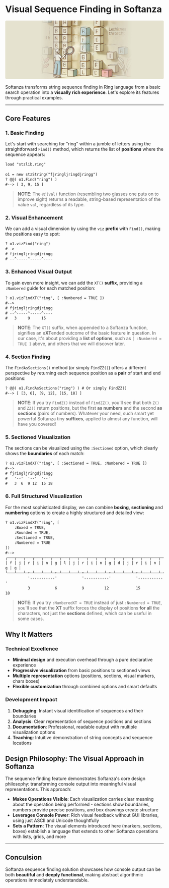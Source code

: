 # Visual Sequence Finding in Softanza
![Sit Function in Softanza, by Microsoft Image Create AI](../images/stzstring-vizfind.jpg)

Softanza transforms string sequence finding in Ring language from a basic search operation into a **visually rich experience**. Let's explore its features through practical examples.

---

## Core Features

### 1. Basic Finding

Let's start with searching for "ring" within a jumble of letters using the straightforward `Find()` method, which returns the list of **positions** where the sequence appears:

```ring
load "stzlib.ring"

o1 = new stzString("fjringljringdjringg")
? @@( o1.Find("ring") )
#--> [ 3, 9, 15 ]
```

>**NOTE**: The `@@(val)` function (resembling two glasses one puts on to improve sight) returns a readable, string-based representation of the value `val`, regardless of its type.


### 2. Visual Enhancement

We can add a visual dimension by using the `viz` **prefix** with `Find()`, making the positions easy to spot:

```ring
? o1.vizFind("ring")
#-->
# fjringljringdjringg
# --^-----^-----^----
```

### 3. Enhanced Visual Output
To gain even more insight, we can add the `XT()` **suffix**, providing a `:Numbered` guide for each matched position:

```ring
? o1.vizFindXT("ring", [ :Numbered = TRUE ])
#-->
# fjringljringdjringg
# --^-----^-----^----
#   3     9     15
```

>**NOTE**: The `XT()` suffix, when appended to a Softanza function, signifies an e**XT**ended outcome of the basic feature in question. In our case, it's about providing a **list of options**, such as `[ :Numbered = TRUE ]` above, and others that we will discover later.


### 4. Section Finding

The `FindAsSections()` method (or simply `FindZZ()`) offers a different perspective by returning each sequence position as a **pair** of start and end positions:

```ring
? @@( o1.FindAsSections("ring") ) # Or simply FindZZ()
#--> [ [3, 6], [9, 12], [15, 18] ]
```

>**NOTE**: If you try `FindZ()` instead of `FindZZ()`, you'll see that both `Z()` and `ZZ()` return positions, but the first **as numbers** and the second **as sections** (pairs of numbers). Whatever your need, such smart yet powerful Softanza tiny **suffixes**, applied to almost any function, will have you covered!


### 5. Sectioned Visualization

The sections can be visualized using the `:Sectioned` option, which clearly shows the **boundaries** of each match:

```ring
? o1.vizFindXT("ring", [ :Sectioned = TRUE, :Numbered = TRUE ])
#-->
# fjringljringdjringg
#   '--'  '--'  '--'
#   3  6  9 12  15 18
```

### 6. Full Structured Visualization

For the most sophisticated display, we can combine **boxing**, **sectioning** and **numbering** options to create a highly structured and detailed view:

```ring
? o1.vizFindXT("ring", [
	:Boxed = TRUE, 
	:Rounded = TRUE, 
	:Sectioned = TRUE, 
	:Numbered = TRUE 
])
#-->
╭───┬───┬───┬───┬───┬───┬───┬───┬───┬───┬───┬───┬───┬───┬───┬───┬───┬───┬───╮
│ f │ j │ r │ i │ n │ g │ l │ j │ r │ i │ n │ g │ d │ j │ r │ i │ n │ g │ g │
╰───┴───┴─•─┴───┴───┴─•─┴───┴───┴─•─┴───┴───┴─•─┴───┴───┴─•─┴───┴───┴─•─┴───╯
          '-----------'           '-----------'           '-----------'
          3           6           9         12            15         18
```

>**NOTE**: If you try `:NumberedXT = TRUE` instead of just `:Numbered = TRUE`, you'll see that the **XT** suffix forces the display of positions **for all** the characters, not just the **sections** defined, which can be useful in some cases.


## Why It Matters

### Technical Excellence

- **Minimal design** and execution overhead through a pure declarative experience
- **Progressive visualization** from basic positions to sectioned views
- **Multiple representation** options (positions, sections, visual markers, chars boxes)
- **Flexible customization** through combined options and smart defaults

### Development Impact

1. **Debugging**: Instant visual identification of sequences and their boundaries
2. **Analysis**: Clear representation of sequence positions and sections
3. **Documentation**: Professional, readable output with multiple visualization options
4. **Teaching**: Intuitive demonstration of string concepts and sequence locations

## Design Philosophy: The Visual Approach in Softanza

The sequence finding feature demonstrates Softanza's core design philosophy: transforming console output into meaningful visual representations. This approach:

- **Makes Operations Visible**: Each visualization carries clear meaning about the operation being performed - sections show boundaries, numbers provide precise positions, and box drawings create structure
- **Leverages Console Power**: Rich visual feedback without GUI libraries, using just ASCII and Unicode thoughtfully
- **Sets a Pattern**: The visual elements introduced here (markers, sections, boxes) establish a language that extends to other Softanza operations with lists, grids, and more

---

## Conculsion

Softanza sequence finding solution showcases how console output can be both **beautiful** and **deeply functional**, making abstract algorithmic operations immediately understandable.
